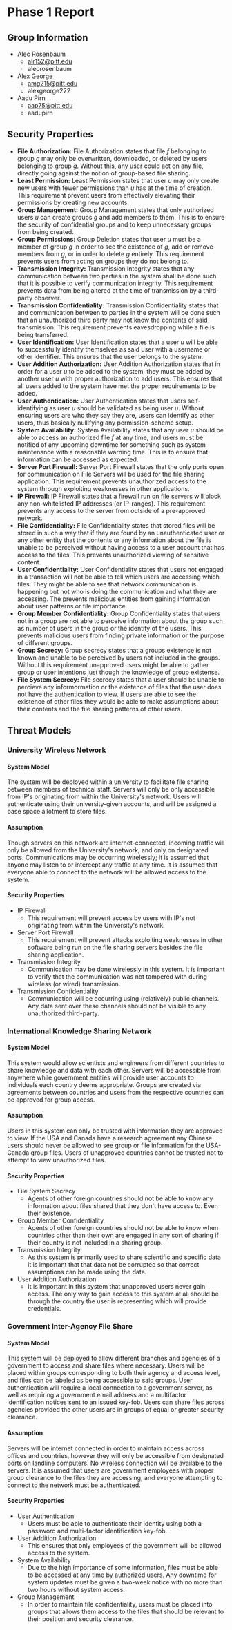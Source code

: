 # Phase 1 Report

## Group Information

* Alec Rosenbaum
    - alr152@pitt.edu
    - alecrosenbaum
* Alex George 
    - amg215@pitt.edu
    - alexgeorge222
* Aadu Pirn
    - aap75@pitt.edu
    - aadupirn

## Security Properties

* **File Authorization:** File Authorization states that file *f* belonging to group *g* may only be overwritten, downloaded, or deleted by users belonging to group *g*. Without this, any user could act on any file, directly going against the notion of group-based file sharing.
* **Least Permission:** Least Permission states that user *u* may only create new users with fewer permissions than *u* has at the time of creation. This requirement prevent users from effectively elevating their permissions by creating new accounts.
* **Group Management:** Group Management states that only authorized users *u* can create groups *g* and add members to them.  This is to ensure the security of confidential groups and to keep unnecessary groups from being created.  
* **Group Permissions:** Group Deletion states that user *u* must be a member of group *g* in order to see the existence of *g*, add or remove members from *g*, or in order to delete *g* entirely. This requirement prevents users from acting on groups they do not belong to.
* **Transmission Integrity:** Transmission Integrity states that any communication between two parties in the system shall be done such that it is possible to verify communication integrity. This requirement prevents data from being altered at the time of transmission by a third-party observer.
* **Transmission Confidentiality:** Transmission Confidentiality states that and communication between to parties in the system will be done such that an unauthorized third party may not know the contents of said transmission. This requirement prevents eavesdropping while a file is being transferred.
* **User Identification:** User Identification states that a user *u* will be able to successfully identify themselves as said user with a username or other identifier.  This ensures that the user belongs to the system.
* **User Addition Authorization:** User Addition Authorization states that in order for a user *u* to be added to the system, they must be added by another user *u* with proper authorization to add users.  This ensures that all users added to the system have met the proper requirements to be added.  
* **User Authentication:** User Authentication states that users self-identifying as user *u* should be validated as being user *u*. Without ensuring users are who they say they are, users can identify as other users, thus basically nullifying any permission-scheme setup.
* **System Availability:** System Availability states that any user *u* should be able to access an authorized file *f* at any time, and users must be notified of any upcoming downtime for  something such as system maintenance with a reasonable warning time.  This is to ensure that information can be accessed as expected.  
* **Server Port Firewall:** Server Port Firewall states that the only ports open for communication on File Servers will be used for the file sharing application. This requirement prevents unauthorized access to the system through exploiting weaknesses in other applications.
* **IP Firewall:** IP Firewall states that a firewall run on file servers will block any non-whitelisted IP addresses (or IP-ranges). This requirement prevents any access to the server from outside of a pre-approved network. 
* **File Confidentiality:** File Confidentiality states that stored files will be stored in such a way that if they are found by an unauthenticated user or any other entity that the contents or any information about the file is unable to be perceived without having access to a user account that has access to the files. This prevents unauthorized viewing of sensitive content. 
* **User Confidentiality:** User Confidentiality states that users not engaged in a transaction will not be able to tell which users are accessing which files. They might be able to see that network communication is happening but not who is doing the communication and what they are accessing. The prevents malicious entities from gaining information about user patterns or file importance.
* **Group Member Confidentiality:** Group Confidentiality states that users not in a group are not able to perceive information about the group such as number of users in the group or the identity of the users. This prevents malicious users from finding private information or the purpose of different groups.
* **Group Secrecy:** Group secrecy states that a groups existence is not known and unable to be perceived by users not included in the groups. Without this requirement unapproved users might be able to gather group or user intentions just though the knowledge of group existense.
* **File System Secrecy:** File secrecy states that a user should be unable to percieve any informormation or the existence of files that the user does not have the authentication to view. If users are able to see the existence of other files they would be able to make assumptions about their contents and the file sharing patterns of other users.

## Threat Models

### University Wireless Network

#### System Model

The system will be deployed within a university to facilitate file sharing between members of technical staff. Servers will only be only accessible from IP's originating from within the University's network. Users will authenticate using their university-given accounts, and will be assigned a base space allotment to store files.

#### Assumption

Though servers on this network are internet-connected, incoming traffic will only be allowed from the University's network, and only on designated ports. Communications may be occurring wirelessly; it is assumed that anyone may listen to or intercept any traffic at any time. It is assumed that everyone able to connect to the network will be allowed access to the system.

#### Security Properties

* IP Firewall
    - This requirement will prevent access by users with IP's not originating from within the University's network.
* Server Port Firewall
    - This requirement will prevent attacks exploiting weaknesses in other software being run on the file sharing servers besides the file sharing application.
* Transmission Integrity
    - Communication may be done wirelessly in this system. It is important to verify that the communication was not tampered with during wireless (or wired) transmission.
* Transmission Confidentiality
    - Communication will be occurring using (relatively) public channels. Any data sent over these channels should not be visible to any unauthorized third-party.


### International Knowledge Sharing Network

#### System Model

This system would allow scientists and engineers from different countries to share knowledge and data with each other. Servers will be accessible from anywhere while government entities will provide user accounts to individuals each country deems appropriate. Groups are created via agreements between countries and users from the respective countries can be approved for group access. 

#### Assumption

Users in this system can only be trusted with information they are approved to view. If the USA and Canada have a research agreement any Chinese users should never be allowed to see group or file information for the USA-Canada group files. Users of unapproved countries cannot be trusted not to attempt to view unauthorized files.

#### Security Properties

* File System Secrecy
    - Agents of other foreign countries should not be able to know any information about files shared that they don't have access to. Even their existence. 
* Group Member Confidentiality
    - Agents of other foreign countries should not be able to know when countries other than their own are engaged in any sort of sharing if their country is not included in a sharing group.
* Transmission Integrity
    - As this system is primarily used to share scientific and specific data it is important that that data not be corrupted so that correct assumptions can be made using the data.
* User Addition Authorization
    - It is important in this system that unapproved users never gain access. The only way to gain access to this system at all should be through the country the user is representing which will provide credentials.

### Government Inter-Agency File Share

#### System Model

This system will be deployed to allow different branches and agencies of a government to access and share files where necessary.  Users will be placed within groups corresponding to both their agency and access level, and files can be labeled as being accessible to said groups. User authentication will require a local connection to a government server, as well as requiring a government email address and a multifactor identification notices sent to an issued key-fob. Users can share files across agencies provided the other users are in groups of equal or greater security clearance.
     
#### Assumption

Servers will be internet connected in order to maintain access across offices and countries, however they will only be accessible from designated ports on landline computers.  No wireless connection will be available to the servers.  It is assumed that users are government employees with proper group clearance to the files they are accessing, and everyone attempting to connect to the network must be authenticated.

#### Security Properties

* User Authentication 
    - Users must be able to authenticate their identity using both a password and multi-factor identification key-fob.
* User Addition Authorization
    - This ensures that only employees of the government will be allowed access to the system.
* System Availability
    - Due to the high importance of some information, files must be able to be accessed at any time by authorized users.  Any downtime for system updates must be given a two-week notice with no more than two hours without system access.
* Group Management
    - In order to maintain file confidentiality, users must be placed into groups that allows them access to the files that should be relevant to their position and security clearance.
